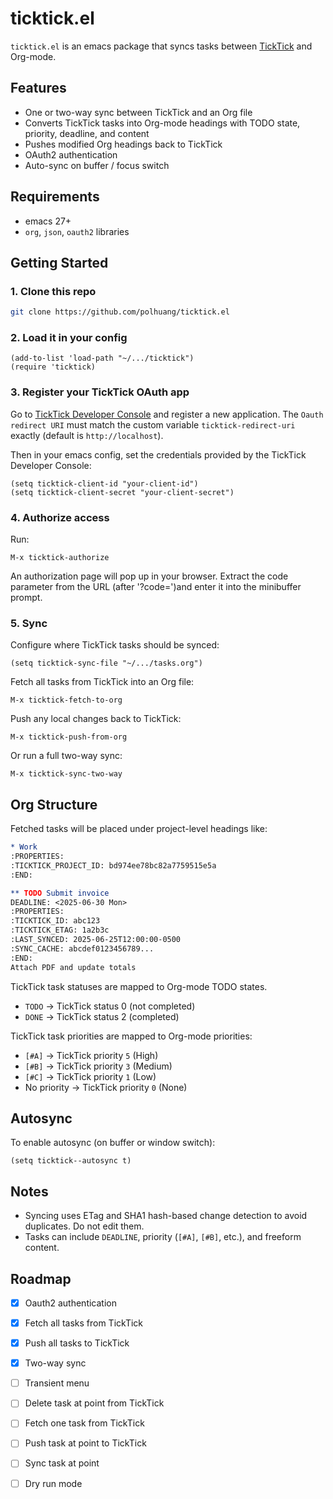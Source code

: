 # ticktick.el

`ticktick.el` is an emacs package that syncs tasks between [TickTick](https://ticktick.com) and Org-mode.

## Features

- One or two-way sync between TickTick and an Org file
- Converts TickTick tasks into Org-mode headings with TODO state, priority, deadline, and content
- Pushes modified Org headings back to TickTick
- OAuth2 authentication
- Auto-sync on buffer / focus switch

## Requirements

- emacs 27+
- `org`, `json`, `oauth2` libraries

## Getting Started

### 1. Clone this repo

```sh
git clone https://github.com/polhuang/ticktick.el
````

### 2. Load it in your config

```elisp
(add-to-list 'load-path "~/.../ticktick")
(require 'ticktick)
```

### 3. Register your TickTick OAuth app

Go to [TickTick Developer Console](https://developer.ticktick.com/) and register a new application. The `Oauth redirect URI` must match the custom variable `ticktick-redirect-uri` exactly (default is `http://localhost`). 

Then in your emacs config, set the credentials provided by the TickTick Developer Console:

```elisp
(setq ticktick-client-id "your-client-id")
(setq ticktick-client-secret "your-client-secret")
```

### 4. Authorize access

Run:

```elisp
M-x ticktick-authorize
```

An authorization page will pop up in your browser. Extract the code parameter from the URL (after '?code=')and enter it into the minibuffer prompt.

### 5. Sync

Configure where TickTick tasks should be synced:

```elisp
(setq ticktick-sync-file "~/.../tasks.org")
```

Fetch all tasks from TickTick into an Org file:

```elisp
M-x ticktick-fetch-to-org
```

Push any local changes back to TickTick:

```elisp
M-x ticktick-push-from-org
```

Or run a full two-way sync:

```elisp
M-x ticktick-sync-two-way
```

## Org Structure

Fetched tasks will be placed under project-level headings like:

```org
* Work
:PROPERTIES:
:TICKTICK_PROJECT_ID: bd974ee78bc82a7759515e5a
:END:

** TODO Submit invoice
DEADLINE: <2025-06-30 Mon>
:PROPERTIES:
:TICKTICK_ID: abc123
:TICKTICK_ETAG: 1a2b3c
:LAST_SYNCED: 2025-06-25T12:00:00-0500
:SYNC_CACHE: abcdef0123456789...
:END:
Attach PDF and update totals
```

TickTick task statuses are mapped to Org-mode TODO states.
* `TODO` → TickTick status 0 (not completed)
* `DONE` → TickTick status 2 (completed)

TickTick task priorities are mapped to Org-mode priorities:
  * `[#A]` → TickTick priority `5` (High)
  * `[#B]` → TickTick priority `3` (Medium)
  * `[#C]` → TickTick priority `1` (Low)
  * No priority → TickTick priority `0` (None)

## Autosync

To enable autosync (on buffer or window switch):

```elisp
(setq ticktick--autosync t)
```

## Notes

* Syncing uses ETag and SHA1 hash-based change detection to avoid duplicates. Do not edit them.
* Tasks can include `DEADLINE`, priority (`[#A]`, `[#B]`, etc.), and freeform content.

## Roadmap

- [x] Oauth2 authentication
- [x] Fetch all tasks from TickTick
- [x] Push all tasks to TickTick
- [x] Two-way sync
- [ ] Transient menu
- [ ] Delete task at point from TickTick
- [ ] Fetch one task from TickTick
- [ ] Push task at point to TickTick
- [ ] Sync task at point
- [ ] Dry run mode


